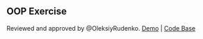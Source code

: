 ## OOP Exercise
Reviewed and approved by @OleksiyRudenko. [Demo](https://alinaladybug.github.io/a-tiny-JS-world/) | [Code Base](https://github.com/AlinaLadybug/a-tiny-JS-world/blob/master/index.js)